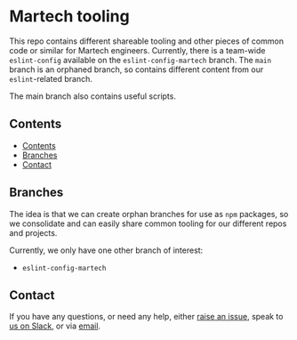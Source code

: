 # Martech tooling

This repo contains different shareable tooling and other pieces of common code or similar for Martech engineers.
Currently, there is a team-wide `eslint-config` available on the `eslint-config-martech` branch. The `main` branch is an orphaned branch, so contains different content from our `eslint`-related branch.

The main branch also contains useful scripts.

## Contents

- [Contents](#contents)
- [Branches](#branches)
- [Contact](#contact)


## Branches

The idea is that we can create orphan branches for use as `npm` packages, so we consolidate and can easily share common tooling for our different repos and projects.

Currently, we only have one other branch of interest:
- `eslint-config-martech`

## Contact

If you have any questions, or need any help, either [raise an issue](https://github.com/Financial_times/ip-martech-tooling/issues), speak to [us on Slack](https://financialtimes.slack.com/archives/C017GUUCB3P), or via [email](mailto:ip.martech@ft.com).
